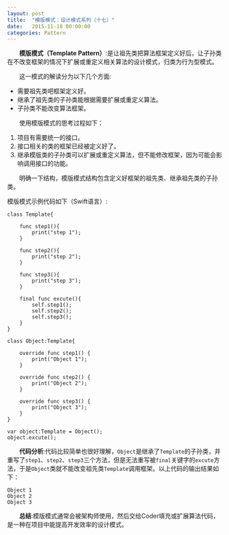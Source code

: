 ```yaml
---
layout: post
title:  "模版模式：设计模式系列（十七）"
date:   2015-11-18 00:00:00
categories: Pattern
---
```

&emsp;&emsp;**模版模式（Template Pattern）**:是让祖先类把算法框架定义好后，让子孙类在不改变框架的情况下扩展或重定义相关算法的设计模式，归类为行为型模式。

&emsp;&emsp;这一模式的解读分为以下几个方面:

* 需要祖先类吧框架定义好。
* 继承了祖先类的子孙类能根据需要扩展或重定义算法。
* 子孙类不能改变算法框架。

&emsp;&emsp;使用模版模式的思考过程如下：

1. 项目有需要统一的接口。
2. 接口相关的类的框架已经被定义好了。
3. 继承模版类的子孙类可以扩展或重定义算法，但不能修改框架，因为可能会影响调用接口的功能。

&emsp;&emsp;明确一下结构，模版模式结构包含定义好框架的祖先类、继承祖先类的子孙类。

模版模式示例代码如下（Swift语言）:

	class Template{
	    
	    func step1(){
	        print("step 1");
	    }
	    
	    func step2(){
	        print("step 2");
	    }
	    
	    func step3(){
	        print("step 3");
	    }
	    
	    final func excute(){
	        self.step1();
	        self.step2();
	        self.step3();
	    }
	}

	class Object:Template{
	    
	    override func step1() {
	        print("Object 1");
	    }
	    
	    override func step2() {
	        print("Object 2");
	    }
	    
	    override func step3() {
	        print("Object 3");
	    }
	}

	var object:Template = Object();
	object.excute();

&emsp;&emsp;**代码分析**:代码比较简单也很好理解，`Object`是继承了`Template`的子孙类，并重写了`step1`、`step2`、`step3`三个方法，但是无法重写被`final`关键字的`excute`方法，于是`Object`类就不能改变祖先类`Template`调用框架。以上代码的输出结果如下：

	Object 1
	Object 2
	Object 3

&emsp;&emsp;**总结**:模版模式通常会被架构师使用，然后交给Coder填充或扩展算法代码，是一种在项目中能提高开发效率的设计模式。
